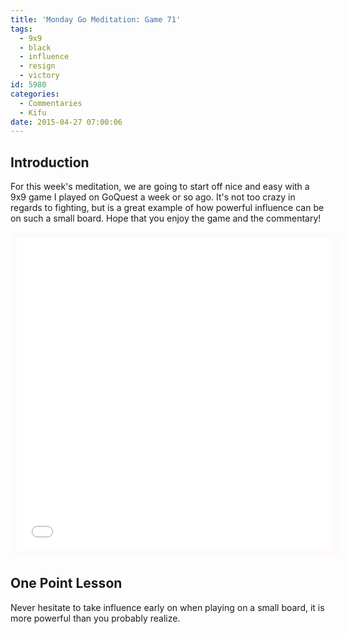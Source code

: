 ```yaml
---
title: 'Monday Go Meditation: Game 71'
tags:
  - 9x9
  - black
  - influence
  - resign
  - victory
id: 5980
categories:
  - Commentaries
  - Kifu
date: 2015-04-27 07:00:06
---
```


## Introduction

For this week's meditation, we are going to start off nice and easy with a 9x9 game I played on GoQuest a week or so ago. It's not too crazy in regards to fighting, but is a great example of how powerful influence can be on such a small board. Hope that you enjoy the game and the commentary!

<!--more-->

<iframe id="gokibitz-NkVFPJrM" style="width: 100%; min-height: 500px; display: block; border: 10px solid snow;" src="//gokibitz.com/kifu/NkVFPJrM" width="300" height="150"></iframe><script src="//gokibitz.com/embed/NkVFPJrM"></script>

## One Point Lesson

Never hesitate to take influence early on when playing on a small board, it is more powerful than you probably realize.